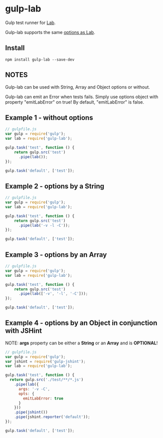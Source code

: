 gulp-lab
========

Gulp test runner for [Lab](https://github.com/spumko/lab).

Gulp-lab supports the same [options as Lab](https://github.com/spumko/lab#command-line).

## Install

```
npm install gulp-lab --save-dev
```

## NOTES

Gulp-lab can be used with String, Array and Object options or without.

Gulp-lab can emit an Error when tests fails.
Simply use options object with property "emitLabError" on true! By default, "emitLabError" is false.


## Example 1 - without options

```js
// gulpfile.js
var gulp = require('gulp');
var lab = require('gulp-lab');

gulp.task('test', function () {
    return gulp.src('test')
      .pipe(lab());
});

gulp.task('default', ['test']);
```


## Example 2 - options by a String

```js
// gulpfile.js
var gulp = require('gulp');
var lab = require('gulp-lab');

gulp.task('test', function () {
    return gulp.src('test')
      .pipe(lab('-v -l -C'));
});

gulp.task('default', ['test']);
```

## Example 3 - options by an Array

```js
// gulpfile.js
var gulp = require('gulp');
var lab = require('gulp-lab');

gulp.task('test', function () {
    return gulp.src('test')
      .pipe(lab(['-v', '-l', '-C']));
});

gulp.task('default', ['test']);
```

## Example 4 - options by an Object in conjunction with JSHint

NOTE: **args** property can be either a **String** or an **Array** and is **OPTIONAL**!

```js
// gulpfile.js
var gulp = require('gulp');
var jshint = require('gulp-jshint');
var lab = require('gulp-lab');

gulp.task('test', function () {
  return gulp.src('./test/**/*.js')
    .pipe(lab({
      args: '-v -C',
      opts: {
        emitLabError: true
      }
    }))
    .pipe(jshint())
    .pipe(jshint.reporter('default'));
});

gulp.task('default', ['test']);
```
